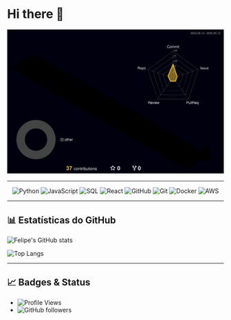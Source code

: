 # Hi there 👋

![Meu perfil 3D](https://raw.githubusercontent.com/FelipeBNogueira/FelipeBNogueira/main/profile-3d-contrib/profile-night-rainbow.svg)

---

<p align="center">
  <img src="https://img.icons8.com/color/64/000000/python.png" alt="Python" title="Python" />
  <img src="https://img.icons8.com/color/64/000000/javascript.png" alt="JavaScript" title="JavaScript" />
  <img src="https://img.icons8.com/color/64/000000/sql.png" alt="SQL" title="SQL" />
  <img src="https://img.icons8.com/color/64/000000/react-native.png" alt="React" title="React Native" />
  <img src="https://img.icons8.com/color/64/000000/github.png" alt="GitHub" title="GitHub" />
  <img src="https://img.icons8.com/color/64/000000/git.png" alt="Git" title="Git" />
  <img src="https://img.icons8.com/color/64/000000/docker.png" alt="Docker" title="Docker" />
  <img src="https://img.icons8.com/color/64/000000/amazon-web-services.png" alt="AWS" title="AWS" />
</p>


---

## 📊 **Estatísticas do GitHub**

![Felipe's GitHub stats](https://github-readme-stats.vercel.app/api?username=FelipeBNogueira&show_icons=true&theme=radical)

![Top Langs](https://github-readme-stats.vercel.app/api/top-langs/?username=FelipeBNogueira&layout=compact&theme=radical)

---

## 📈 **Badges & Status**

- ![Profile Views](https://komarev.com/ghpvc/?username=FelipeBNogueira&style=flat-square)
- ![GitHub followers](https://img.shields.io/github/followers/FelipeBNogueira?style=social)


